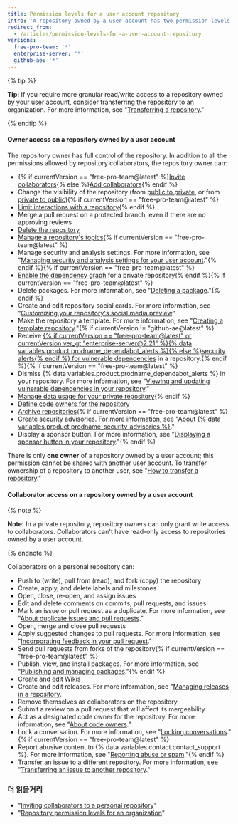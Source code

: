 ```yaml
---
title: Permission levels for a user account repository
intro: 'A repository owned by a user account has two permission levels: the *repository owner* and *collaborators*.'
redirect_from:
  - /articles/permission-levels-for-a-user-account-repository
versions:
  free-pro-team: '*'
  enterprise-server: '*'
  github-ae: '*'
---
```


{% tip %}

**Tip:** If you require more granular read/write access to a repository owned by your user account, consider transferring the repository to an organization. For more information, see "[Transferring a repository](/articles/transferring-a-repository)."

{% endtip %}

#### Owner access on a repository owned by a user account

The repository owner has full control of the repository. In addition to all the permissions allowed by repository collaborators, the repository owner can:

- {% if currentVersion == "free-pro-team@latest" %}[Invite collaborators](/articles/inviting-collaborators-to-a-personal-repository){% else %}[Add collaborators](/articles/inviting-collaborators-to-a-personal-repository){% endif %}
- Change the visibility of the repository (from [public to private](/articles/making-a-public-repository-private), or from [private to public](/articles/making-a-private-repository-public)){% if currentVersion == "free-pro-team@latest" %}
- [Limit interactions with a repository](/articles/limiting-interactions-with-your-repository){% endif %}
- Merge a pull request on a protected branch, even if there are no approving reviews
- [Delete the repository](/articles/deleting-a-repository)
- [Manage a repository's topics](/articles/classifying-your-repository-with-topics){% if currentVersion == "free-pro-team@latest" %}
- Manage security and analysis settings. For more information, see "[Managing security and analysis settings for your user account](/github/setting-up-and-managing-your-github-user-account/managing-security-and-analysis-settings-for-your-user-account)."{% endif %}{% if currentVersion == "free-pro-team@latest" %}
- [Enable the dependency graph](/github/visualizing-repository-data-with-graphs/exploring-the-dependencies-and-dependents-of-a-repository) for a private repository{% endif %}{% if currentVersion == "free-pro-team@latest" %}
- Delete packages. For more information, see "[Deleting a package](/github/managing-packages-with-github-packages/deleting-a-package)."{% endif %}
- Create and edit repository social cards. For more information, see "[Customizing your repository's social media preview](/articles/customizing-your-repositorys-social-media-preview)."
- Make the repository a template. For more information, see "[Creating a template repository](/articles/creating-a-template-repository)."{% if currentVersion != "github-ae@latest" %}
- Receive [{% if currentVersion == "free-pro-team@latest" or currentVersion ver_gt "enterprise-server@2.21" %}{% data variables.product.prodname_dependabot_alerts %}{% else %}security alerts{% endif %} for vulnerable dependencies](/github/managing-security-vulnerabilities/about-alerts-for-vulnerable-dependencies) in a repository.{% endif %}{% if currentVersion == "free-pro-team@latest" %}
- Dismiss {% data variables.product.prodname_dependabot_alerts %} in your repository. For more information, see "[Viewing and updating vulnerable dependencies in your repository](/github/managing-security-vulnerabilities/viewing-and-updating-vulnerable-dependencies-in-your-repository)."
- [Manage data usage for your private repository](/github/understanding-how-github-uses-and-protects-your-data/managing-data-use-settings-for-your-private-repository){% endif %}
- [Define code owners for the repository](/articles/about-code-owners)
- [Archive repositories](/articles/about-archiving-repositories){% if currentVersion == "free-pro-team@latest" %}
- Create security advisories. For more information, see "[About {% data variables.product.prodname_security_advisories %}](/github/managing-security-vulnerabilities/about-github-security-advisories)."
- Display a sponsor button. For more information, see "[Displaying a sponsor button in your repository](/articles/displaying-a-sponsor-button-in-your-repository)."{% endif %}

There is only **one owner** of a repository owned by a user account; this permission cannot be shared with another user account. To transfer ownership of a repository to another user, see "[How to transfer a repository](/articles/how-to-transfer-a-repository)."

#### Collaborator access on a repository owned by a user account

{% note %}

**Note:** In a private repository, repository owners can only grant write access to collaborators. Collaborators can't have read-only access to repositories owned by a user account.

{% endnote %}

Collaborators on a personal repository can:

- Push to (write), pull from (read), and fork (copy) the repository
- Create, apply, and delete labels and milestones
- Open, close, re-open, and assign issues
- Edit and delete comments on commits, pull requests, and issues
- Mark an issue or pull request as a duplicate. For more information, see "[About duplicate issues and pull requests](/articles/about-duplicate-issues-and-pull-requests)."
- Open, merge and close pull requests
- Apply suggested changes to pull requests. For more information, see "[Incorporating feedback in your pull request](/articles/incorporating-feedback-in-your-pull-request)."
- Send pull requests from forks of the repository{% if currentVersion == "free-pro-team@latest" %}
- Publish, view, and install packages. For more information, see "[Publishing and managing packages](/github/managing-packages-with-github-packages/publishing-and-managing-packages)."{% endif %}
- Create and edit Wikis
- Create and edit releases. For more information, see "[Managing releases in a repository](/github/administering-a-repository/managing-releases-in-a-repository).
- Remove themselves as collaborators on the repository
- Submit a review on a pull request that will affect its mergeability
- Act as a designated code owner for the repository. For more information, see "[About code owners](/articles/about-code-owners)."
- Lock a conversation. For more information, see "[Locking conversations](/articles/locking-conversations)."{% if currentVersion == "free-pro-team@latest" %}
- Report abusive content to {% data variables.contact.contact_support %}. For more information, see "[Reporting abuse or spam](/articles/reporting-abuse-or-spam)."{% endif %}
- Transfer an issue to a different repository. For more information, see "[Transferring an issue to another repository](/articles/transferring-an-issue-to-another-repository)."

### 더 읽을거리

- "[Inviting collaborators to a personal repository](/articles/inviting-collaborators-to-a-personal-repository)"
- "[Repository permission levels for an organization](/articles/repository-permission-levels-for-an-organization)"
